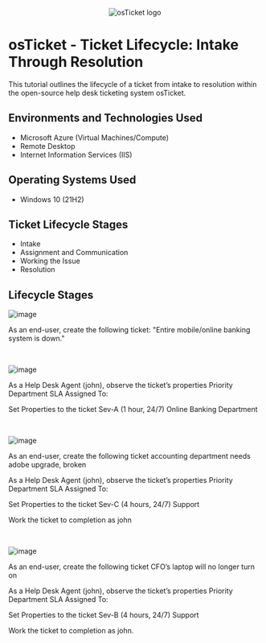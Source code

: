 <p align="center">
<img src="https://i.imgur.com/Clzj7Xs.png" alt="osTicket logo"/>
</p>

<h1>osTicket - Ticket Lifecycle: Intake Through Resolution</h1>
This tutorial outlines the lifecycle of a ticket from intake to resolution within the open-source help desk ticketing system osTicket.<br />




<h2>Environments and Technologies Used</h2>

- Microsoft Azure (Virtual Machines/Compute)
- Remote Desktop
- Internet Information Services (IIS)

<h2>Operating Systems Used </h2>

- Windows 10</b> (21H2)

<h2>Ticket Lifecycle Stages</h2>

- Intake
- Assignment and Communication
- Working the Issue
- Resolution

<h2>Lifecycle Stages</h2>

![image](https://github.com/user-attachments/assets/fbb5b09c-58fe-47b1-ab06-5cdbfbbd8a70)

<p>
As an end-user, create the following ticket:
"Entire mobile/online banking system is down."

</p>
<br />

![image](https://github.com/user-attachments/assets/106977ff-4141-44c5-b7b9-c0834234996b)

<p>
As a Help Desk Agent (john), observe the ticket’s properties
	Priority
	Department
	SLA
	Assigned To:

Set Properties to the ticket
Sev-A (1 hour, 24/7)
Online Banking Department

</p>
<br />

![image](https://github.com/user-attachments/assets/2863708d-275b-4e62-8a17-d38b31824de1)


<p>
As an end-user, create the following ticket
accounting department needs adobe upgrade, broken

As a Help Desk Agent (john), observe the ticket’s properties
	Priority
	Department
	SLA
	Assigned To:

Set Properties to the ticket
Sev-C (4 hours, 24/7)
Support

Work the ticket to completion as john

</p>
<br />

![image](https://github.com/user-attachments/assets/1c4c66d9-f6fe-4169-b224-187eb39ed7c7)
<p>As an end-user, create the following ticket
CFO’s laptop will no longer turn on

As a Help Desk Agent (john), observe the ticket’s properties
	Priority
	Department
	SLA
	Assigned To:

Set Properties to the ticket
Sev-B (4 hours, 24/7)
Support

Work the ticket to completion as john.
</p>
